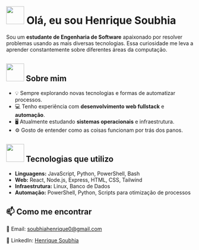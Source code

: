 # <img src="https://em-content.zobj.net/source/noto-emoji-animations/344/waving-hand_1f44b.gif" width="48" height="48" /> Olá, eu sou Henrique Soubhia

Sou um **estudante de Engenharia de Software** apaixonado por resolver problemas usando as mais diversas tecnologias. Essa curiosidade me leva a aprender constantemente sobre diferentes áreas da computação.  

## <img src="https://github.com/images/mona-whisper.gif" width="48" height="48" /> Sobre mim  
- 💡 Sempre explorando novas tecnologias e formas de automatizar processos.  
- 💻 Tenho experiência com **desenvolvimento web fullstack** e **automação**.  
- 🖥️ Atualmente estudando **sistemas operacionais** e infraestrutura.  
- ⚙️ Gosto de entender como as coisas funcionam por trás dos panos.  

## <img src="https://images.emojiterra.com/google/noto-emoji/animated-emoji/2699.gif" width="48" height="48" /> Tecnologias que utilizo  
- **Linguagens:** JavaScript, Python, PowerShell, Bash  
- **Web:** React, Node.js, Express, HTML, CSS, Tailwind
- **Infraestrutura:** Linux, Banco de Dados  
- **Automação:** PowerShell, Python, Scripts para otimização de processos  

## 📫 Como me encontrar  
📧 Email: soubhiahenrique0@gmail.com

🔗 LinkedIn: [Henrique Soubhia](https://www.linkedin.com/in/henrique-soubhia/)

